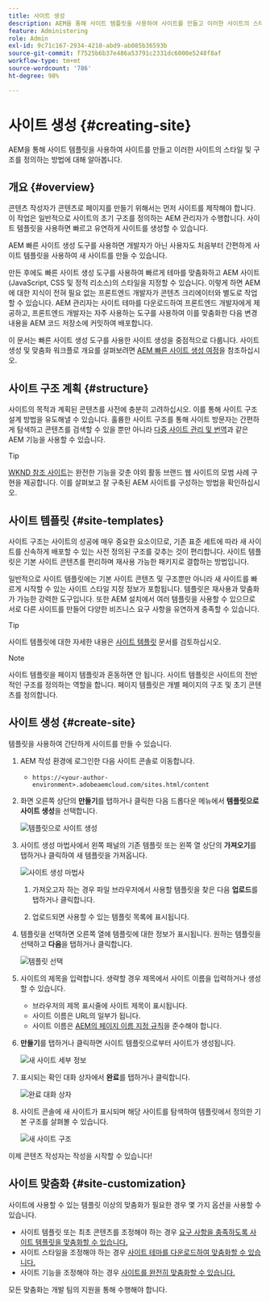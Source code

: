 ```yaml
---
title: 사이트 생성
description: AEM을 통해 사이트 템플릿을 사용하여 사이트를 만들고 이러한 사이트의 스타일 및 구조를 정의하는 방법에 대해 알아봅니다.
feature: Administering
role: Admin
exl-id: 9c71c167-2934-4210-abd9-ab085b36593b
source-git-commit: f7525b6b37e486a53791c2331dc6000e5248f8af
workflow-type: tm+mt
source-wordcount: '786'
ht-degree: 98%

---
```


# 사이트 생성 {#creating-site}

AEM을 통해 사이트 템플릿을 사용하여 사이트를 만들고 이러한 사이트의 스타일 및 구조를 정의하는 방법에 대해 알아봅니다.

## 개요 {#overview}

콘텐츠 작성자가 콘텐츠로 페이지를 만들기 위해서는 먼저 사이트를 제작해야 합니다. 이 작업은 일반적으로 사이트의 초기 구조를 정의하는 AEM 관리자가 수행합니다. 사이트 템플릿을 사용하면 빠르고 유연하게 사이트를 생성할 수 있습니다.

AEM 빠른 사이트 생성 도구를 사용하면 개발자가 아닌 사용자도 처음부터 간편하게 사이트 템플릿을 사용하여 새 사이트를 만들 수 있습니다.

만든 후에도 빠른 사이트 생성 도구를 사용하여 빠르게 테마를 맞춤화하고 AEM 사이트(JavaScript, CSS 및 정적 리소스)의 스타일을 지정할 수 있습니다. 이렇게 하면 AEM에 대한 지식이 전혀 필요 없는 프론트엔드 개발자가 콘텐츠 크리에이터와 별도로 작업할 수 있습니다. AEM 관리자는 사이트 테마를 다운로드하여 프론트엔드 개발자에게 제공하고, 프론트엔드 개발자는 자주 사용하는 도구를 사용하여 이를 맞춤화한 다음 변경 내용을 AEM 코드 저장소에 커밋하여 배포합니다.

이 문서는 빠른 사이트 생성 도구를 사용한 사이트 생성을 중점적으로 다룹니다. 사이트 생성 및 맞춤화 워크플로 개요를 살펴보려면 [AEM 빠른 사이트 생성 여정](/help/journey-sites/quick-site/overview.md)을 참조하십시오.

## 사이트 구조 계획 {#structure}

사이트의 목적과 계획된 콘텐츠를 사전에 충분히 고려하십시오. 이를 통해 사이트 구조 설계 방법을 유도해낼 수 있습니다. 훌륭한 사이트 구조를 통해 사이트 방문자는 간편하게 탐색하고 콘텐츠를 검색할 수 있을 뿐만 아니라 [다중 사이트 관리 및 번역](/help/sites-cloud/administering/msm-and-translation.md)과 같은 AEM 기능을 사용할 수 있습니다.

>[!TIP]
>
>[WKND 참조 사이트](https://wknd.site)는 완전한 기능을 갖춘 야외 활동 브랜드 웹 사이트의 모범 사례 구현을 제공합니다. 이를 살펴보고 잘 구축된 AEM 사이트를 구성하는 방법을 확인하십시오.

## 사이트 템플릿 {#site-templates}

사이트 구조는 사이트의 성공에 매우 중요한 요소이므로, 기존 표준 세트에 따라 새 사이트를 신속하게 배포할 수 있는 사전 정의된 구조를 갖추는 것이 편리합니다. 사이트 템플릿은 기본 사이트 콘텐츠를 편리하며 재사용 가능한 패키지로 결합하는 방법입니다.

일반적으로 사이트 템플릿에는 기본 사이트 콘텐츠 및 구조뿐만 아니라 새 사이트를 빠르게 시작할 수 있는 사이트 스타일 지정 정보가 포함됩니다. 템플릿은 재사용과 맞춤화가 가능한 강력한 도구입니다. 또한 AEM 설치에서 여러 템플릿을 사용할 수 있으므로 서로 다른 사이트를 만들어 다양한 비즈니스 요구 사항을 유연하게 충족할 수 있습니다.

>[!TIP]
>
>사이트 템플릿에 대한 자세한 내용은 [사이트 템플릿](site-templates.md) 문서를 검토하십시오.

>[!NOTE]
>
>사이트 템플릿을 페이지 템플릿과 혼동하면 안 됩니다. 사이트 템플릿은 사이트의 전반적인 구조를 정의하는 역할을 합니다. 페이지 템플릿은 개별 페이지의 구조 및 초기 콘텐츠를 정의합니다.

## 사이트 생성 {#create-site}

템플릿을 사용하여 간단하게 사이트를 만들 수 있습니다.

1. AEM 작성 환경에 로그인한 다음 사이트 콘솔로 이동합니다.

   * `https://<your-author-environment>.adobeaemcloud.com/sites.html/content`

1. 화면 오른쪽 상단의 **만들기**&#x200B;를 탭하거나 클릭한 다음 드롭다운 메뉴에서 **템플릿으로 사이트 생성**&#x200B;을 선택합니다.

   ![템플릿으로 사이트 생성](../assets/create-site-from-template.png)

1. 사이트 생성 마법사에서 왼쪽 패널의 기존 템플릿 또는 왼쪽 열 상단의 **가져오기**&#x200B;를 탭하거나 클릭하여 새 템플릿을 가져옵니다.

   ![사이트 생성 마법사](../assets/site-creation-wizard.png)

   1. 가져오고자 하는 경우 파일 브라우저에서 사용할 템플릿을 찾은 다음 **업로드**&#x200B;를 탭하거나 클릭합니다.

   1. 업로드되면 사용할 수 있는 템플릿 목록에 표시됩니다.

1. 템플릿을 선택하면 오른쪽 열에 템플릿에 대한 정보가 표시됩니다. 원하는 템플릿을 선택하고 **다음**&#x200B;을 탭하거나 클릭합니다.

   ![템플릿 선택](../assets/select-site-template.png)

1. 사이트의 제목을 입력합니다. 생략할 경우 제목에서 사이트 이름을 입력하거나 생성할 수 있습니다.

   * 브라우저의 제목 표시줄에 사이트 제목이 표시됩니다.
   * 사이트 이름은 URL의 일부가 됩니다.
   * 사이트 이름은 [AEM의 페이지 이름 지정 규칙](/help/sites-cloud/authoring/fundamentals/organizing-pages.md#page-name-restrictions-and-best-practices)을 준수해야 합니다.

1. **만들기**&#x200B;를 탭하거나 클릭하면 사이트 템플릿으로부터 사이트가 생성됩니다.

   ![새 사이트 세부 정보](../assets/create-site-details.png)

1. 표시되는 확인 대화 상자에서 **완료**&#x200B;를 탭하거나 클릭합니다.

   ![완료 대화 상자](../assets/success.png)

1. 사이트 콘솔에 새 사이트가 표시되며 해당 사이트를 탐색하여 템플릿에서 정의한 기본 구조를 살펴볼 수 있습니다.

   ![새 사이트 구조](../assets/new-site.png)

이제 콘텐츠 작성자는 작성을 시작할 수 있습니다!

## 사이트 맞춤화 {#site-customization}

사이트에 사용할 수 있는 템플릿 이상의 맞춤화가 필요한 경우 몇 가지 옵션을 사용할 수 있습니다.

* 사이트 템플릿 또는 최초 콘텐츠를 조정해야 하는 경우 [요구 사항을 충족하도록 사이트 템플릿을 맞춤화할 수 있습니다.](site-templates.md)
* 사이트 스타일을 조정해야 하는 경우 [사이트 테마를 다운로드하여 맞춤화할 수 있습니다.](/help/journey-sites/quick-site/overview.md)
* 사이트 기능을 조정해야 하는 경우 [사이트를 완전히 맞춤화할 수 있습니다.](/help/implementing/developing/introduction/develop-wknd-tutorial.md)

모든 맞춤화는 개발 팀의 지원을 통해 수행해야 합니다.
